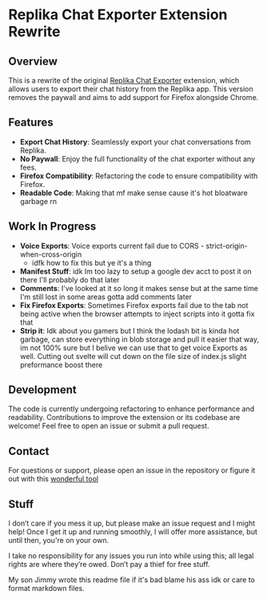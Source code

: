 # Replika Chat Exporter Extension Rewrite

## Overview

This is a rewrite of the original [Replika Chat Exporter](https://github.com/devidw/replika-chat-export) extension, which allows users to export their chat history from the Replika app. This version removes the paywall and aims to add support for Firefox alongside Chrome.

## Features

- **Export Chat History**: Seamlessly export your chat conversations from Replika.
- **No Paywall**: Enjoy the full functionality of the chat exporter without any fees.
- **Firefox Compatibility**: Refactoring the code to ensure compatibility with Firefox.
- **Readable Code**: Making that mf make sense cause it's hot bloatware garbage rn

## Work In Progress

- **Voice Exports**: Voice exports current fail due to CORS - strict-origin-when-cross-origin
    - idfk how to fix this but ye it's a thing
- **Manifest Stuff**: idk Im too lazy to setup a google dev acct to post it on there I'll probably do that later
- **Comments**: I've looked at it so long it makes sense but at the same time I'm still lost in some areas gotta add comments later
- **Fix Firefox Exports**: Sometimes Firefox exports fail due to the tab not being active when the browser attempts to inject scripts into it gotta fix that
- **Strip it**: Idk about you gamers but I think the lodash bit is kinda hot garbage, can store everything in blob storage and pull it easier that way, im not 100% sure but I belive we can use that to get voice Exports as well. Cutting out svelte will cut down on the file size of index.js slight preformance boost there

## Development

The code is currently undergoing refactoring to enhance performance and readability. Contributions to improve the extension or its codebase are welcome! Feel free to open an issue or submit a pull request.

## Contact

For questions or support, please open an issue in the repository or figure it out with this [wonderful tool](https://duckduckgo.com)

## Stuff

I don’t care if you mess it up, but please make an issue request and I might help! Once I get it up and running smoothly, I will offer more assistance, but until then, you're on your own.

I take no responsibility for any issues you run into while using this; all legal rights are where they’re owed. Don’t pay a thief for free stuff.

My son Jimmy wrote this readme file if it's bad blame his ass idk or care to format markdown files.